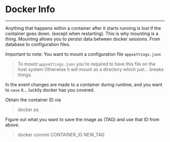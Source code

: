 ﻿# Docker Info
____

Anything that happens within a container after it starts running is lost if the container goes down. (except when restarting).
This is why mounting is a thing. Mounting allows you to persist data between docker sessions. From database
to configuration files.

Important to note: You want to mount a configuration file `appsettings.json`

> To mount `appsettings.json` you're required to have this file on the host system
> Otherwise it will mount as a directory which just... breaks things.

In the event changes are made to a container during runtime, and you want to `save` it... luckily
docker has you covered.

Obtain the container ID via
> docker ps

Figure out what you want to save the image as (TAG) and use that ID from above.
> docker commit CONTAINER_ID NEW_TAG 